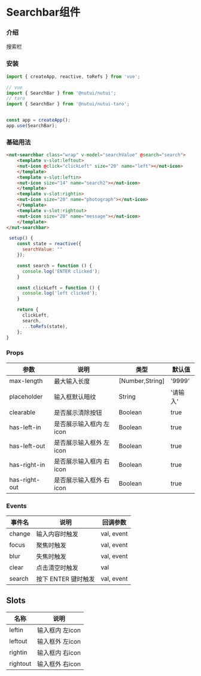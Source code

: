# Searchbar组件

### 介绍

搜索栏
    
### 安装
    
```javascript
import { createApp, reactive, toRefs } from 'vue';

// vue
import { SearchBar } from '@nutui/nutui';
// taro
import { SearchBar } from '@nutui/nutui-taro';


const app = createApp();
app.use(SearchBar);
```    
    
### 基础用法

```html
<nut-searchbar class="wrap" v-model="searchValue" @search="search">
    <template v-slot:leftout>
    <nut-icon @click="clickLeft" size="20" name="left"></nut-icon>
    </template>
    <template v-slot:leftin>
    <nut-icon size="14" name="search2"></nut-icon>
    </template>
    <template v-slot:rightin>
    <nut-icon size="20" name="photograph"></nut-icon>
    </template>
    <template v-slot:rightout>
    <nut-icon size="20" name="message"></nut-icon>
    </template>
</nut-searchbar>
```

```javascript
 setup() {
    const state = reactive({
      searchValue: ""
    });

    const search = function () {
      console.log('ENTER clicked');
    }

    const clickLeft = function () {
      console.log('left clicked');
    }

    return {
      clickLeft,
      search,
      ...toRefs(state),
    };
}
```
    
### Props
    
| 参数         | 说明                             | 类型   | 默认值           |
|--------------|----------------------------------|--------|------------------|
| max-length         | 最大输入长度   | [Number,String] | '9999'      |
| placeholder        | 输入框默认暗纹  | String | '请输入'   |
| clearable          | 是否展示清除按钮 | Boolean | true     |
| has-left-in     | 是否展示输入框内 左icon     | Boolean | true |
| has-left-out     | 是否展示输入框外 左icon     | Boolean | true |
| has-right-in     | 是否展示输入框内 右icon     | Boolean | true |
| has-right-out     | 是否展示输入框外 右icon     | Boolean | true |

### Events

| 事件名 | 说明           | 回调参数     |
|--------|----------------|--------------|
| change  | 输入内容时触发 | val, event |
| focus  | 聚焦时触发 | val, event |
| blur  | 失焦时触发 | val, event |
| clear  | 点击清空时触发 | val |
| search  | 按下 ENTER 键时触发 | val, event |

## Slots

| 名称          | 说明                 |
|---------------|----------------------|
| leftin      | 输入框内 左icon  |
| leftout     | 输入框外 左icon |
| rightin     | 输入框内 右icon |
| rightout    | 输入框外 右icon |